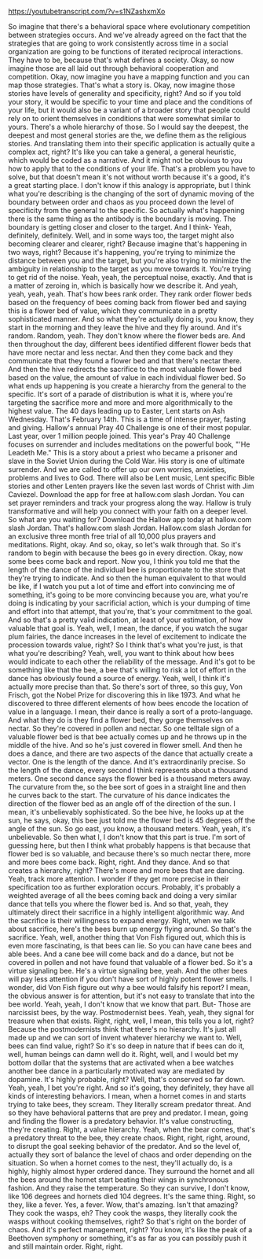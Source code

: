https://youtubetranscript.com/?v=s1NZashxmXo

 So imagine that there's a behavioral space where evolutionary competition between strategies occurs. And we've already agreed on the fact that the strategies that are going to work consistently across time in a social organization are going to be functions of iterated reciprocal interactions. They have to be, because that's what defines a society. Okay, so now imagine those are all laid out through behavioral cooperation and competition. Okay, now imagine you have a mapping function and you can map those strategies. That's what a story is. Okay, now imagine those stories have levels of generality and specificity, right? And so if you told your story, it would be specific to your time and place and the conditions of your life, but it would also be a variant of a broader story that people could rely on to orient themselves in conditions that were somewhat similar to yours. There's a whole hierarchy of those. So I would say the deepest, the deepest and most general stories are the, we define them as the religious stories. And translating them into their specific application is actually quite a complex act, right? It's like you can take a general, a general heuristic, which would be coded as a narrative. And it might not be obvious to you how to apply that to the conditions of your life. That's a problem you have to solve, but that doesn't mean it's not without worth because it's a good, it's a great starting place. I don't know if this analogy is appropriate, but I think what you're describing is the changing of the sort of dynamic moving of the boundary between order and chaos as you proceed down the level of specificity from the general to the specific. So actually what's happening there is the same thing as the antibody is the boundary is moving. The boundary is getting closer and closer to the target. And I think- Yeah, definitely, definitely. Well, and in some ways too, the target might also becoming clearer and clearer, right? Because imagine that's happening in two ways, right? Because it's happening, you're trying to minimize the distance between you and the target, but you're also trying to minimize the ambiguity in relationship to the target as you move towards it. You're trying to get rid of the noise. Yeah, yeah, the perceptual noise, exactly. And that is a matter of zeroing in, which is basically how we describe it. And yeah, yeah, yeah, yeah. That's how bees rank order. They rank order flower beds based on the frequency of bees coming back from flower bed and saying this is a flower bed of value, which they communicate in a pretty sophisticated manner. And so what they're actually doing is, you know, they start in the morning and they leave the hive and they fly around. And it's random. Random, yeah. They don't know where the flower beds are. And then throughout the day, different bees identified different flower beds that have more nectar and less nectar. And then they come back and they communicate that they found a flower bed and that there's nectar there. And then the hive redirects the sacrifice to the most valuable flower bed based on the value, the amount of value in each individual flower bed. So what ends up happening is you create a hierarchy from the general to the specific. It's sort of a parade of distribution is what it is, where you're targeting the sacrifice more and more and more algorithmically to the highest value. The 40 days leading up to Easter, Lent starts on Ash Wednesday. That's February 14th. This is a time of intense prayer, fasting and giving. Hallow's annual Pray 40 Challenge is one of their most popular. Last year, over 1 million people joined. This year's Pray 40 Challenge focuses on surrender and includes meditations on the powerful book, "'He Leadeth Me." This is a story about a priest who became a prisoner and slave in the Soviet Union during the Cold War. His story is one of ultimate surrender. And we are called to offer up our own worries, anxieties, problems and lives to God. There will also be Lent music, Lent specific Bible stories and other Lenten prayers like the seven last words of Christ with Jim Caviezel. Download the app for free at hallow.com slash Jordan. You can set prayer reminders and track your progress along the way. Hallow is truly transformative and will help you connect with your faith on a deeper level. So what are you waiting for? Download the Hallow app today at hallow.com slash Jordan. That's hallow.com slash Jordan. Hallow.com slash Jordan for an exclusive three month free trial of all 10,000 plus prayers and meditations. Right, okay. And so, okay, so let's walk through that. So it's random to begin with because the bees go in every direction. Okay, now some bees come back and report. Now you, I think you told me that the length of the dance of the individual bee is proportionate to the store that they're trying to indicate. And so then the human equivalent to that would be like, if I watch you put a lot of time and effort into convincing me of something, it's going to be more convincing because you are, what you're doing is indicating by your sacrificial action, which is your dumping of time and effort into that attempt, that you're, that's your commitment to the goal. And so that's a pretty valid indication, at least of your estimation, of how valuable that goal is. Yeah, well, I mean, the dance, if you watch the sugar plum fairies, the dance increases in the level of excitement to indicate the procession towards value, right? So I think that's what you're just, is that what you're describing? Yeah, well, you want to think about how bees would indicate to each other the reliability of the message. And it's got to be something like that the bee, a bee that's willing to risk a lot of effort in the dance has obviously found a source of energy. Yeah, well, I think it's actually more precise than that. So there's sort of three, so this guy, Von Frisch, got the Nobel Prize for discovering this in like 1973. And what he discovered to three different elements of how bees encode the location of value in a language. I mean, their dance is really a sort of a proto-language. And what they do is they find a flower bed, they gorge themselves on nectar. So they're covered in pollen and nectar. So one telltale sign of a valuable flower bed is that bee actually comes up and he throws up in the middle of the hive. And so he's just covered in flower smell. And then he does a dance, and there are two aspects of the dance that actually create a vector. One is the length of the dance. And it's extraordinarily precise. So the length of the dance, every second I think represents about a thousand meters. One second dance says the flower bed is a thousand meters away. The curvature from the, so the bee sort of goes in a straight line and then he curves back to the start. The curvature of his dance indicates the direction of the flower bed as an angle off of the direction of the sun. I mean, it's unbelievably sophisticated. So the bee hive, he looks up at the sun, he says, okay, this bee just told me the flower bed is 45 degrees off the angle of the sun. So go east, you know, a thousand meters. Yeah, yeah, it's unbelievable. So then what I, I don't know that this part is true. I'm sort of guessing here, but then I think what probably happens is that because that flower bed is so valuable, and because there's so much nectar there, more and more bees come back. Right, right. And they dance. And so that creates a hierarchy, right? There's more and more bees that are dancing. Yeah, track more attention. I wonder if they get more precise in their specification too as further exploration occurs. Probably, it's probably a weighted average of all the bees coming back and doing a very similar dance that tells you where the flower bed is. And so that, yeah, they ultimately direct their sacrifice in a highly intelligent algorithmic way. And the sacrifice is their willingness to expand energy. Right, when we talk about sacrifice, here's the bees burn up energy flying around. So that's the sacrifice. Yeah, well, another thing that Von Fish figured out, which this is even more fascinating, is that bees can lie. So you can have cane bees and able bees. And a cane bee will come back and do a dance, but not be covered in pollen and not have found that valuable of a flower bed. So it's a virtue signaling bee. He's a virtue signaling bee, yeah. And the other bees will pay less attention if you don't have sort of highly potent flower smells. I wonder, did Von Fish figure out why a bee would falsify his report? I mean, the obvious answer is for attention, but it's not easy to translate that into the bee world. Yeah, yeah, I don't know that we know that part. But- Those are narcissist bees, by the way. Postmodernist bees. Yeah, yeah, they signal for treasure when that exists. Right, right, well, I mean, this tells you a lot, right? Because the postmodernists think that there's no hierarchy. It's just all made up and we can sort of invent whatever hierarchy we want to. Well, bees can find value, right? So it's so deep in nature that if bees can do it, well, human beings can damn well do it. Right, well, and I would bet my bottom dollar that the systems that are activated when a bee watches another bee dance in a particularly motivated way are mediated by dopamine. It's highly probable, right? Well, that's conserved so far down. Yeah, yeah, I bet you're right. And so it's going, they definitely, they have all kinds of interesting behaviors. I mean, when a hornet comes in and starts trying to take bees, they scream. They literally scream predator threat. And so they have behavioral patterns that are prey and predator. I mean, going and finding the flower is a predatory behavior. It's value constructing, they're creating. Right, a value hierarchy. Yeah, when the bear comes, that's a predatory threat to the bee, they create chaos. Right, right, right, around, to disrupt the goal seeking behavior of the predator. And so the level of, actually they sort of balance the level of chaos and order depending on the situation. So when a hornet comes to the nest, they'll actually do, is a highly, highly almost hyper ordered dance. They surround the hornet and all the bees around the hornet start beating their wings in synchronous fashion. And they raise the temperature. So they can survive, I don't know, like 106 degrees and hornets died 104 degrees. It's the same thing. Right, so they, like a fever. Yes, a fever. Wow, that's amazing. Isn't that amazing? They cook the wasps, eh? They cook the wasps, they literally cook the wasps without cooking themselves, right? So that's right on the border of chaos. And it's perfect management, right? You know, it's like the peak of a Beethoven symphony or something, it's as far as you can possibly push it and still maintain order. Right, right.